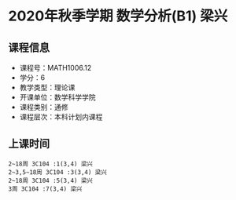 # 2020年秋季学期 数学分析(B1) 梁兴






## 课程信息

- 课程号：MATH1006.12
- 学分：6
- 教学类型：理论课
- 开课单位：数学科学学院
- 课程类别：通修
- 课程层次：本科计划内课程

## 上课时间

```
2~18周 3C104 :1(3,4) 梁兴
2~3,5~18周 3C104 :3(3,4) 梁兴
2~18周 3C104 :5(3,4) 梁兴
3周 3C104 :7(3,4) 梁兴
```

